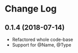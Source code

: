 # Change Log

<a name="0.1.4"></a>
## 0.1.4 (2018-07-14)
* Refactored whole code-base
* Support for @Name, @Type
